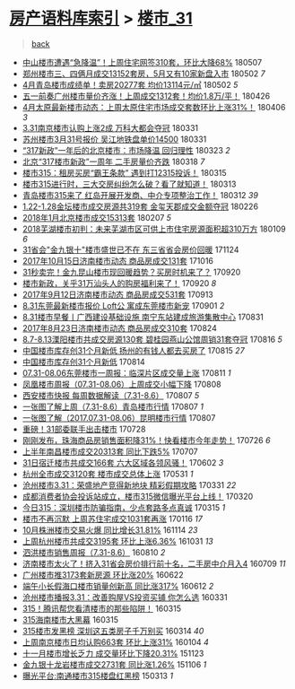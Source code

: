 [房产语料库索引](../../README.md)  > [楼市_31](楼市_31.md)
====
> [back](../README.md)

- [中山楼市遭遇“急降温”！上周住宅网签310套，环比大降68%](http://jkwz.applinzi.com/ittc/7100424127880102918.html#%E4%B8%AD%E5%B1%B1%E6%A5%BC%E5%B8%82%E9%81%AD%E9%81%87%E2%80%9C%E6%80%A5%E9%99%8D%E6%B8%A9%E2%80%9D%EF%BC%81%E4%B8%8A%E5%91%A8%E4%BD%8F%E5%AE%85%E7%BD%91%E7%AD%BE310%E5%A5%97%EF%BC%8C%E7%8E%AF%E6%AF%94%E5%A4%A7%E9%99%8D68%25) 180507  
- [郑州楼市三、四俩月成交13152套房，5月又有10家新盘入市](http://jkwz.applinzi.com/ittc/7098589547422286865.html#%E9%83%91%E5%B7%9E%E6%A5%BC%E5%B8%82%E4%B8%89%E3%80%81%E5%9B%9B%E4%BF%A9%E6%9C%88%E6%88%90%E4%BA%A413152%E5%A5%97%E6%88%BF%EF%BC%8C5%E6%9C%88%E5%8F%88%E6%9C%8910%E5%AE%B6%E6%96%B0%E7%9B%98%E5%85%A5%E5%B8%82) 180502 *7* 
- [4月青岛楼市成绩单！卖房20277套 均价13114元/㎡](http://jkwz.applinzi.com/ittc/7098566063816180752.html#4%E6%9C%88%E9%9D%92%E5%B2%9B%E6%A5%BC%E5%B8%82%E6%88%90%E7%BB%A9%E5%8D%95%EF%BC%81%E5%8D%96%E6%88%BF20277%E5%A5%97+%E5%9D%87%E4%BB%B713114%E5%85%83%2F%E3%8E%A1) 180502 *5* 
- [五一前奏广州楼市量价齐涨！上周成交1312套！均价1.8万/平！](http://jkwz.applinzi.com/ittc/7096306090348381191.html#%E4%BA%94%E4%B8%80%E5%89%8D%E5%A5%8F%E5%B9%BF%E5%B7%9E%E6%A5%BC%E5%B8%82%E9%87%8F%E4%BB%B7%E9%BD%90%E6%B6%A8%EF%BC%81%E4%B8%8A%E5%91%A8%E6%88%90%E4%BA%A41312%E5%A5%97%EF%BC%81%E5%9D%87%E4%BB%B71.8%E4%B8%87%2F%E5%B9%B3%EF%BC%81) 180426  
- [4月太原最新楼市动态：上周太原住宅市场成交套数环比上涨31%！](http://jkwz.applinzi.com/ittc/7088904106062382096.html#4%E6%9C%88%E5%A4%AA%E5%8E%9F%E6%9C%80%E6%96%B0%E6%A5%BC%E5%B8%82%E5%8A%A8%E6%80%81%EF%BC%9A%E4%B8%8A%E5%91%A8%E5%A4%AA%E5%8E%9F%E4%BD%8F%E5%AE%85%E5%B8%82%E5%9C%BA%E6%88%90%E4%BA%A4%E5%A5%97%E6%95%B0%E7%8E%AF%E6%AF%94%E4%B8%8A%E6%B6%A831%25%EF%BC%81) 180406 *3* 
- [3.31南京楼市认购上涨2成 万科大都会夺冠](http://jkwz.applinzi.com/ittc/7086753459598787590.html#3.31%E5%8D%97%E4%BA%AC%E6%A5%BC%E5%B8%82%E8%AE%A4%E8%B4%AD%E4%B8%8A%E6%B6%A82%E6%88%90+%E4%B8%87%E7%A7%91%E5%A4%A7%E9%83%BD%E4%BC%9A%E5%A4%BA%E5%86%A0) 180331  
- [苏州楼市3月31号报价 吴江地铁盘单价14500](http://jkwz.applinzi.com/ittc/7086529583405073414.html#%E8%8B%8F%E5%B7%9E%E6%A5%BC%E5%B8%823%E6%9C%8831%E5%8F%B7%E6%8A%A5%E4%BB%B7+%E5%90%B4%E6%B1%9F%E5%9C%B0%E9%93%81%E7%9B%98%E5%8D%95%E4%BB%B714500) 180331  
- [“317新政”一年后的北京楼市：市场降温 回归理性](http://jkwz.applinzi.com/ittc/7083681453550601223.html#%E2%80%9C317%E6%96%B0%E6%94%BF%E2%80%9D%E4%B8%80%E5%B9%B4%E5%90%8E%E7%9A%84%E5%8C%97%E4%BA%AC%E6%A5%BC%E5%B8%82%EF%BC%9A%E5%B8%82%E5%9C%BA%E9%99%8D%E6%B8%A9+%E5%9B%9E%E5%BD%92%E7%90%86%E6%80%A7) 180323 *2* 
- [北京“317楼市新政”一周年 二手房量价齐跌](http://jkwz.applinzi.com/ittc/7081738140048163856.html#%E5%8C%97%E4%BA%AC%E2%80%9C317%E6%A5%BC%E5%B8%82%E6%96%B0%E6%94%BF%E2%80%9D%E4%B8%80%E5%91%A8%E5%B9%B4+%E4%BA%8C%E6%89%8B%E6%88%BF%E9%87%8F%E4%BB%B7%E9%BD%90%E8%B7%8C) 180318 *7* 
- [楼市315：租房买房“霸王条款” 遇到打12315投诉！](http://jkwz.applinzi.com/ittc/7080644483802989574.html#%E6%A5%BC%E5%B8%82315%EF%BC%9A%E7%A7%9F%E6%88%BF%E4%B9%B0%E6%88%BF%E2%80%9C%E9%9C%B8%E7%8E%8B%E6%9D%A1%E6%AC%BE%E2%80%9D+%E9%81%87%E5%88%B0%E6%89%9312315%E6%8A%95%E8%AF%89%EF%BC%81) 180315  
- [楼市315进行时，三大交房纠纷怎么破？看了就知道！](http://jkwz.applinzi.com/ittc/7079999781986632714.html#%E6%A5%BC%E5%B8%82315%E8%BF%9B%E8%A1%8C%E6%97%B6%EF%BC%8C%E4%B8%89%E5%A4%A7%E4%BA%A4%E6%88%BF%E7%BA%A0%E7%BA%B7%E6%80%8E%E4%B9%88%E7%A0%B4%EF%BC%9F%E7%9C%8B%E4%BA%86%E5%B0%B1%E7%9F%A5%E9%81%93%EF%BC%81) 180313  
- [青岛楼市315来了 红岛开展开发商、中介专项整治工作！](http://jkwz.applinzi.com/ittc/7079604341835301895.html#%E9%9D%92%E5%B2%9B%E6%A5%BC%E5%B8%82315%E6%9D%A5%E4%BA%86+%E7%BA%A2%E5%B2%9B%E5%BC%80%E5%B1%95%E5%BC%80%E5%8F%91%E5%95%86%E3%80%81%E4%B8%AD%E4%BB%8B%E4%B8%93%E9%A1%B9%E6%95%B4%E6%B2%BB%E5%B7%A5%E4%BD%9C%EF%BC%81) 180312 *39* 
- [1.22-1.28金坛楼市成交房源共319套 金玺天郡成交金额夺冠](http://jkwz.applinzi.com/ittc/7074355396565533707.html#1.22-1.28%E9%87%91%E5%9D%9B%E6%A5%BC%E5%B8%82%E6%88%90%E4%BA%A4%E6%88%BF%E6%BA%90%E5%85%B1319%E5%A5%97+%E9%87%91%E7%8E%BA%E5%A4%A9%E9%83%A1%E6%88%90%E4%BA%A4%E9%87%91%E9%A2%9D%E5%A4%BA%E5%86%A0) 180226  
- [2018年1月北京楼市成交15313套](http://jkwz.applinzi.com/ittc/7067278834397611024.html#2018%E5%B9%B41%E6%9C%88%E5%8C%97%E4%BA%AC%E6%A5%BC%E5%B8%82%E6%88%90%E4%BA%A415313%E5%A5%97) 180207 *5* 
- [2018芜湖楼市初判：未来芜湖市区可供上市住宅房源面积超310万方](http://jkwz.applinzi.com/ittc/7056544695625188358.html#2018%E8%8A%9C%E6%B9%96%E6%A5%BC%E5%B8%82%E5%88%9D%E5%88%A4%EF%BC%9A%E6%9C%AA%E6%9D%A5%E8%8A%9C%E6%B9%96%E5%B8%82%E5%8C%BA%E5%8F%AF%E4%BE%9B%E4%B8%8A%E5%B8%82%E4%BD%8F%E5%AE%85%E6%88%BF%E6%BA%90%E9%9D%A2%E7%A7%AF%E8%B6%85310%E4%B8%87%E6%96%B9) 180109 *6* 
- [31省会&quot;金九银十&quot;楼市盛世已不在 东三省省会房价回暖](http://jkwz.applinzi.com/ittc/7039442569589687313.html#31%E7%9C%81%E4%BC%9A%26quot%3B%E9%87%91%E4%B9%9D%E9%93%B6%E5%8D%81%26quot%3B%E6%A5%BC%E5%B8%82%E7%9B%9B%E4%B8%96%E5%B7%B2%E4%B8%8D%E5%9C%A8+%E4%B8%9C%E4%B8%89%E7%9C%81%E7%9C%81%E4%BC%9A%E6%88%BF%E4%BB%B7%E5%9B%9E%E6%9A%96) 171124  
- [2017年10月15日济南楼市动态 商品房成交131套](http://jkwz.applinzi.com/ittc/7024971996054684689.html#2017%E5%B9%B410%E6%9C%8815%E6%97%A5%E6%B5%8E%E5%8D%97%E6%A5%BC%E5%B8%82%E5%8A%A8%E6%80%81+%E5%95%86%E5%93%81%E6%88%BF%E6%88%90%E4%BA%A4131%E5%A5%97) 171016  
- [31秒卖完！金九昆山楼市现回暖趋势？买房时机来了？](http://jkwz.applinzi.com/ittc/7015487469208994833.html#31%E7%A7%92%E5%8D%96%E5%AE%8C%EF%BC%81%E9%87%91%E4%B9%9D%E6%98%86%E5%B1%B1%E6%A5%BC%E5%B8%82%E7%8E%B0%E5%9B%9E%E6%9A%96%E8%B6%8B%E5%8A%BF%EF%BC%9F%E4%B9%B0%E6%88%BF%E6%97%B6%E6%9C%BA%E6%9D%A5%E4%BA%86%EF%BC%9F) 170920  
- [楼市新政，关乎31万汕头人的购房福利来了！](http://jkwz.applinzi.com/ittc/7015432176924099600.html#%E6%A5%BC%E5%B8%82%E6%96%B0%E6%94%BF%EF%BC%8C%E5%85%B3%E4%B9%8E31%E4%B8%87%E6%B1%95%E5%A4%B4%E4%BA%BA%E7%9A%84%E8%B4%AD%E6%88%BF%E7%A6%8F%E5%88%A9%E6%9D%A5%E4%BA%86%EF%BC%81) 170920 *8* 
- [2017年9月12日济南楼市动态 商品房成交531套](http://jkwz.applinzi.com/ittc/7012756812745671697.html#2017%E5%B9%B49%E6%9C%8812%E6%97%A5%E6%B5%8E%E5%8D%97%E6%A5%BC%E5%B8%82%E5%8A%A8%E6%80%81+%E5%95%86%E5%93%81%E6%88%BF%E6%88%90%E4%BA%A4531%E5%A5%97) 170913  
- [8.31东莞最新楼市报价 Loft公 寓成东莞楼市新宠](http://jkwz.applinzi.com/ittc/7008283600368436240.html#8.31%E4%B8%9C%E8%8E%9E%E6%9C%80%E6%96%B0%E6%A5%BC%E5%B8%82%E6%8A%A5%E4%BB%B7+Loft%E5%85%AC+%E5%AF%93%E6%88%90%E4%B8%9C%E8%8E%9E%E6%A5%BC%E5%B8%82%E6%96%B0%E5%AE%A0) 170901 *2* 
- [8.31楼市早餐丨广西建设基础设施 南宁东站建成旅游集散中心](http://jkwz.applinzi.com/ittc/7007899704430691344.html#8.31%E6%A5%BC%E5%B8%82%E6%97%A9%E9%A4%90%E4%B8%A8%E5%B9%BF%E8%A5%BF%E5%BB%BA%E8%AE%BE%E5%9F%BA%E7%A1%80%E8%AE%BE%E6%96%BD+%E5%8D%97%E5%AE%81%E4%B8%9C%E7%AB%99%E5%BB%BA%E6%88%90%E6%97%85%E6%B8%B8%E9%9B%86%E6%95%A3%E4%B8%AD%E5%BF%83) 170831  
- [2017年8月23日济南楼市动态 商品房成交310套](http://jkwz.applinzi.com/ittc/7005311771538359313.html#2017%E5%B9%B48%E6%9C%8823%E6%97%A5%E6%B5%8E%E5%8D%97%E6%A5%BC%E5%B8%82%E5%8A%A8%E6%80%81+%E5%95%86%E5%93%81%E6%88%BF%E6%88%90%E4%BA%A4310%E5%A5%97) 170824  
- [8.7-8.13溧阳楼市共成交房源130套 碧桂园燕山公馆周销31套夺冠](http://jkwz.applinzi.com/ittc/7002397480338326545.html#8.7-8.13%E6%BA%A7%E9%98%B3%E6%A5%BC%E5%B8%82%E5%85%B1%E6%88%90%E4%BA%A4%E6%88%BF%E6%BA%90130%E5%A5%97+%E7%A2%A7%E6%A1%82%E5%9B%AD%E7%87%95%E5%B1%B1%E5%85%AC%E9%A6%86%E5%91%A8%E9%94%8031%E5%A5%97%E5%A4%BA%E5%86%A0) 170816 *5* 
- [中国楼市库存创31个月新低 扬州的有钱人都去买房了](http://jkwz.applinzi.com/ittc/7002093936821404689.html#%E4%B8%AD%E5%9B%BD%E6%A5%BC%E5%B8%82%E5%BA%93%E5%AD%98%E5%88%9B31%E4%B8%AA%E6%9C%88%E6%96%B0%E4%BD%8E+%E6%89%AC%E5%B7%9E%E7%9A%84%E6%9C%89%E9%92%B1%E4%BA%BA%E9%83%BD%E5%8E%BB%E4%B9%B0%E6%88%BF%E4%BA%86) 170815 *27* 
- [中国楼市库存创31个月新低](http://jkwz.applinzi.com/ittc/7001760998137267216.html#%E4%B8%AD%E5%9B%BD%E6%A5%BC%E5%B8%82%E5%BA%93%E5%AD%98%E5%88%9B31%E4%B8%AA%E6%9C%88%E6%96%B0%E4%BD%8E) 170814  
- [07.31-08.06东莞楼市一周报：临深片区成交量上涨](http://jkwz.applinzi.com/ittc/7000550154472784913.html#07.31-08.06%E4%B8%9C%E8%8E%9E%E6%A5%BC%E5%B8%82%E4%B8%80%E5%91%A8%E6%8A%A5%EF%BC%9A%E4%B8%B4%E6%B7%B1%E7%89%87%E5%8C%BA%E6%88%90%E4%BA%A4%E9%87%8F%E4%B8%8A%E6%B6%A8) 170811 *1* 
- [凤凰楼市周报（07.31-08.06）上周成交小幅下降](http://jkwz.applinzi.com/ittc/6999501778864047120.html#%E5%87%A4%E5%87%B0%E6%A5%BC%E5%B8%82%E5%91%A8%E6%8A%A5%EF%BC%8807.31-08.06%EF%BC%89%E4%B8%8A%E5%91%A8%E6%88%90%E4%BA%A4%E5%B0%8F%E5%B9%85%E4%B8%8B%E9%99%8D) 170808  
- [西安楼市快报 每周数据解读（7.31-8.6）](http://jkwz.applinzi.com/ittc/6999131675504935952.html#%E8%A5%BF%E5%AE%89%E6%A5%BC%E5%B8%82%E5%BF%AB%E6%8A%A5+%E6%AF%8F%E5%91%A8%E6%95%B0%E6%8D%AE%E8%A7%A3%E8%AF%BB%EF%BC%887.31-8.6%EF%BC%89) 170807 *5* 
- [一张图了解上周（7.31-8.6）青岛楼市行情](http://jkwz.applinzi.com/ittc/6999108882490983440.html#%E4%B8%80%E5%BC%A0%E5%9B%BE%E4%BA%86%E8%A7%A3%E4%B8%8A%E5%91%A8%EF%BC%887.31-8.6%EF%BC%89%E9%9D%92%E5%B2%9B%E6%A5%BC%E5%B8%82%E8%A1%8C%E6%83%85) 170807 *1* 
- [一张图了解（2017.07.31-08.06）昆明楼市行情](http://jkwz.applinzi.com/ittc/6999095418980664337.html#%E4%B8%80%E5%BC%A0%E5%9B%BE%E4%BA%86%E8%A7%A3%EF%BC%882017.07.31-08.06%EF%BC%89%E6%98%86%E6%98%8E%E6%A5%BC%E5%B8%82%E8%A1%8C%E6%83%85) 170807  
- [重磅！31部委联手出击楼市](http://jkwz.applinzi.com/ittc/6995242584942052368.html#%E9%87%8D%E7%A3%85%EF%BC%8131%E9%83%A8%E5%A7%94%E8%81%94%E6%89%8B%E5%87%BA%E5%87%BB%E6%A5%BC%E5%B8%82) 170728  
- [刚刚发布，珠海商品房销售面积降31%！快看楼市今年走势！](http://jkwz.applinzi.com/ittc/6994670498880160785.html#%E5%88%9A%E5%88%9A%E5%8F%91%E5%B8%83%EF%BC%8C%E7%8F%A0%E6%B5%B7%E5%95%86%E5%93%81%E6%88%BF%E9%94%80%E5%94%AE%E9%9D%A2%E7%A7%AF%E9%99%8D31%25%EF%BC%81%E5%BF%AB%E7%9C%8B%E6%A5%BC%E5%B8%82%E4%BB%8A%E5%B9%B4%E8%B5%B0%E5%8A%BF%EF%BC%81) 170726 *6* 
- [上半年南昌楼市成交20313套 同比下跌5%](http://jkwz.applinzi.com/ittc/6987494061991527441.html#%E4%B8%8A%E5%8D%8A%E5%B9%B4%E5%8D%97%E6%98%8C%E6%A5%BC%E5%B8%82%E6%88%90%E4%BA%A420313%E5%A5%97+%E5%90%8C%E6%AF%94%E4%B8%8B%E8%B7%8C5%25) 170707  
- [31日宿迁楼市共成交166套 六大区域各领风骚！](http://jkwz.applinzi.com/ittc/6974498532449846277.html#31%E6%97%A5%E5%AE%BF%E8%BF%81%E6%A5%BC%E5%B8%82%E5%85%B1%E6%88%90%E4%BA%A4166%E5%A5%97+%E5%85%AD%E5%A4%A7%E5%8C%BA%E5%9F%9F%E5%90%84%E9%A2%86%E9%A3%8E%E9%AA%9A%EF%BC%81) 170602 *3* 
- [杭州全市成交3120套 楼市成交总体上涨](http://jkwz.applinzi.com/ittc/6973824178791646212.html#%E6%9D%AD%E5%B7%9E%E5%85%A8%E5%B8%82%E6%88%90%E4%BA%A43120%E5%A5%97+%E6%A5%BC%E5%B8%82%E6%88%90%E4%BA%A4%E6%80%BB%E4%BD%93%E4%B8%8A%E6%B6%A8) 170531 *1* 
- [沧州楼市3.31：荣盛地产竞得新地块 精彩假期攻略](http://jkwz.applinzi.com/ittc/6951186548207911941.html#%E6%B2%A7%E5%B7%9E%E6%A5%BC%E5%B8%823.31%EF%BC%9A%E8%8D%A3%E7%9B%9B%E5%9C%B0%E4%BA%A7%E7%AB%9E%E5%BE%97%E6%96%B0%E5%9C%B0%E5%9D%97+%E7%B2%BE%E5%BD%A9%E5%81%87%E6%9C%9F%E6%94%BB%E7%95%A5) 170331 *22* 
- [成都消费者协会投诉站成立，楼市315微信曝光平台上线！](http://jkwz.applinzi.com/ittc/6947137353801008133.html#%E6%88%90%E9%83%BD%E6%B6%88%E8%B4%B9%E8%80%85%E5%8D%8F%E4%BC%9A%E6%8A%95%E8%AF%89%E7%AB%99%E6%88%90%E7%AB%8B%EF%BC%8C%E6%A5%BC%E5%B8%82315%E5%BE%AE%E4%BF%A1%E6%9B%9D%E5%85%89%E5%B9%B3%E5%8F%B0%E4%B8%8A%E7%BA%BF%EF%BC%81) 170320  
- [今日315：深圳楼市防骗指南，少点套路多点真诚](http://jkwz.applinzi.com/ittc/6945207169904542725.html#%E4%BB%8A%E6%97%A5315%EF%BC%9A%E6%B7%B1%E5%9C%B3%E6%A5%BC%E5%B8%82%E9%98%B2%E9%AA%97%E6%8C%87%E5%8D%97%EF%BC%8C%E5%B0%91%E7%82%B9%E5%A5%97%E8%B7%AF%E5%A4%9A%E7%82%B9%E7%9C%9F%E8%AF%9A) 170315 *1* 
- [楼市不再沉默 上周苏住宅成交1031套再涨](http://jkwz.applinzi.com/ittc/6923722775411033092.html#%E6%A5%BC%E5%B8%82%E4%B8%8D%E5%86%8D%E6%B2%89%E9%BB%98+%E4%B8%8A%E5%91%A8%E8%8B%8F%E4%BD%8F%E5%AE%85%E6%88%90%E4%BA%A41031%E5%A5%97%E5%86%8D%E6%B6%A8) 170116 *17* 
- [10月株洲楼市交易火爆 同比增长31.81%](http://jkwz.applinzi.com/ittc/6900272590299333637.html#10%E6%9C%88%E6%A0%AA%E6%B4%B2%E6%A5%BC%E5%B8%82%E4%BA%A4%E6%98%93%E7%81%AB%E7%88%86+%E5%90%8C%E6%AF%94%E5%A2%9E%E9%95%BF31.81%25) 161114 *23* 
- [上周杭州楼市共成交3195套 环比上涨6.36%](http://jkwz.applinzi.com/ittc/6895212471517709316.html#%E4%B8%8A%E5%91%A8%E6%9D%AD%E5%B7%9E%E6%A5%BC%E5%B8%82%E5%85%B1%E6%88%90%E4%BA%A43195%E5%A5%97+%E7%8E%AF%E6%AF%94%E4%B8%8A%E6%B6%A86.36%25) 161031 *13* 
- [泗洪楼市销售周报（7.31-8.6）](http://jkwz.applinzi.com/ittc/6864784550294717445.html#%E6%B3%97%E6%B4%AA%E6%A5%BC%E5%B8%82%E9%94%80%E5%94%AE%E5%91%A8%E6%8A%A5%EF%BC%887.31-8.6%EF%BC%89) 160810 *2* 
- [济南楼市太火了！挤入31省会房价排行前十名，二手房中介月入4](http://jkwz.applinzi.com/ittc/6852875002474660869.html#%E6%B5%8E%E5%8D%97%E6%A5%BC%E5%B8%82%E5%A4%AA%E7%81%AB%E4%BA%86%EF%BC%81%E6%8C%A4%E5%85%A531%E7%9C%81%E4%BC%9A%E6%88%BF%E4%BB%B7%E6%8E%92%E8%A1%8C%E5%89%8D%E5%8D%81%E5%90%8D%EF%BC%8C%E4%BA%8C%E6%89%8B%E6%88%BF%E4%B8%AD%E4%BB%8B%E6%9C%88%E5%85%A54) 160709 *11* 
- [广州楼市推3173套新房源 环比涨20%](http://jkwz.applinzi.com/ittc/6846470462737220612.html#%E5%B9%BF%E5%B7%9E%E6%A5%BC%E5%B8%82%E6%8E%A83173%E5%A5%97%E6%96%B0%E6%88%BF%E6%BA%90+%E7%8E%AF%E6%AF%94%E6%B6%A820%25) 160622  
- [端午小长假海口楼市销量创新高 同比涨317%](http://jkwz.applinzi.com/ittc/6842779493898650628.html#%E7%AB%AF%E5%8D%88%E5%B0%8F%E9%95%BF%E5%81%87%E6%B5%B7%E5%8F%A3%E6%A5%BC%E5%B8%82%E9%94%80%E9%87%8F%E5%88%9B%E6%96%B0%E9%AB%98+%E5%90%8C%E6%AF%94%E6%B6%A8317%25) 160612 *2* 
- [沧州楼市播报3.31：改善购屋VS投资买铺 你怎么选](http://jkwz.applinzi.com/ittc/6815668740876141573.html#%E6%B2%A7%E5%B7%9E%E6%A5%BC%E5%B8%82%E6%92%AD%E6%8A%A53.31%EF%BC%9A%E6%94%B9%E5%96%84%E8%B4%AD%E5%B1%8BVS%E6%8A%95%E8%B5%84%E4%B9%B0%E9%93%BA+%E4%BD%A0%E6%80%8E%E4%B9%88%E9%80%89) 160331  
- [315！腾讯帮您看清楼市的那些陷阱！](http://jkwz.applinzi.com/ittc/6809874231940629509.html#315%EF%BC%81%E8%85%BE%E8%AE%AF%E5%B8%AE%E6%82%A8%E7%9C%8B%E6%B8%85%E6%A5%BC%E5%B8%82%E7%9A%84%E9%82%A3%E4%BA%9B%E9%99%B7%E9%98%B1%EF%BC%81) 160315  
- [315海南楼市大黑幕](http://jkwz.applinzi.com/ittc/6809763741277094916.html#315%E6%B5%B7%E5%8D%97%E6%A5%BC%E5%B8%82%E5%A4%A7%E9%BB%91%E5%B9%95) 160315  
- [315楼市发黑榜 深圳这五类房子千万别买](http://jkwz.applinzi.com/ittc/6809342278669698052.html#315%E6%A5%BC%E5%B8%82%E5%8F%91%E9%BB%91%E6%A6%9C+%E6%B7%B1%E5%9C%B3%E8%BF%99%E4%BA%94%E7%B1%BB%E6%88%BF%E5%AD%90%E5%8D%83%E4%B8%87%E5%88%AB%E4%B9%B0) 160314 *40* 
- [上周南京楼市日均认购663套 环比上涨31%](http://jkwz.applinzi.com/ittc/6783387037038281733.html#%E4%B8%8A%E5%91%A8%E5%8D%97%E4%BA%AC%E6%A5%BC%E5%B8%82%E6%97%A5%E5%9D%87%E8%AE%A4%E8%B4%AD663%E5%A5%97+%E7%8E%AF%E6%AF%94%E4%B8%8A%E6%B6%A831%25) 160104 *4* 
- [十一月楼市增长乏力 成交量环比下降20.31%](http://jkwz.applinzi.com/ittc/6767827937068057604.html#%E5%8D%81%E4%B8%80%E6%9C%88%E6%A5%BC%E5%B8%82%E5%A2%9E%E9%95%BF%E4%B9%8F%E5%8A%9B+%E6%88%90%E4%BA%A4%E9%87%8F%E7%8E%AF%E6%AF%94%E4%B8%8B%E9%99%8D20.31%25) 151123  
- [金九银十龙岩楼市成交2731套 同比涨1.26%](http://jkwz.applinzi.com/ittc/6761573764789961733.html#%E9%87%91%E4%B9%9D%E9%93%B6%E5%8D%81%E9%BE%99%E5%B2%A9%E6%A5%BC%E5%B8%82%E6%88%90%E4%BA%A42731%E5%A5%97+%E5%90%8C%E6%AF%94%E6%B6%A81.26%25) 151106 *1* 
- [曝光平台:南通楼市315楼盘红黑榜](http://jkwz.applinzi.com/ittc/547650611396706058.html#%E6%9B%9D%E5%85%89%E5%B9%B3%E5%8F%B0%3A%E5%8D%97%E9%80%9A%E6%A5%BC%E5%B8%82315%E6%A5%BC%E7%9B%98%E7%BA%A2%E9%BB%91%E6%A6%9C) 150313 *1* 
